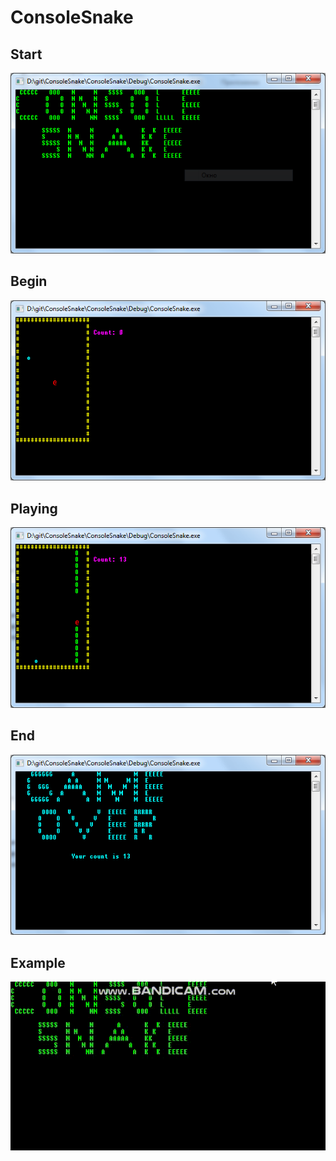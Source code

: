 # ConsoleSnake
<!DOCTYPE html> 
<html>
<head>
	
</head> 
<body> 
	<p>
		<p><h2>Start</h2></p>
		<p><img src="images/1.PNG"></p>
	</p>
	<p>
		<p><h2>Begin</h2></p>
		<p><img src="images/2.PNG"></p>
	</p>
	<p>
		<p><h2>Playing</h2></p>
		<p><img src="images/3.PNG"></p>
	</p>
	<p>
		<p><h2>End</h2></p>
		<p><img src="images/4.PNG"></p>
	</p>
	<p>
		<p><h2>Example</h2></p>
		<p><img src="images/1.gif"></p>
	</p>

</body> 
</html>